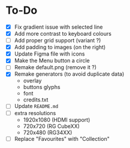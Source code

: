 # To-Do

- [x] Fix gradient issue with selected line
- [x] Add more contrast to keyboard colours
- [ ] Add proper grid support (variant ?)
- [x] Add padding to images (on the right)
- [x] Update Figma file with icons
- [x] Make the Menu button a circle
- [ ] Remake default.png (remove it ?)
- [x] Remake generators (to avoid duplicate data)
	- overlay
	- buttons glyphs
	- font
	- credits.txt
- [ ] Update `README.md`
- [ ] extra resolutions
    - 1920x1080 (HDMI support)
    - 720x720 (RG CubeXX)
    - 720x480 (RG34XX)
- [ ] Replace "Favourites" with "Collection"